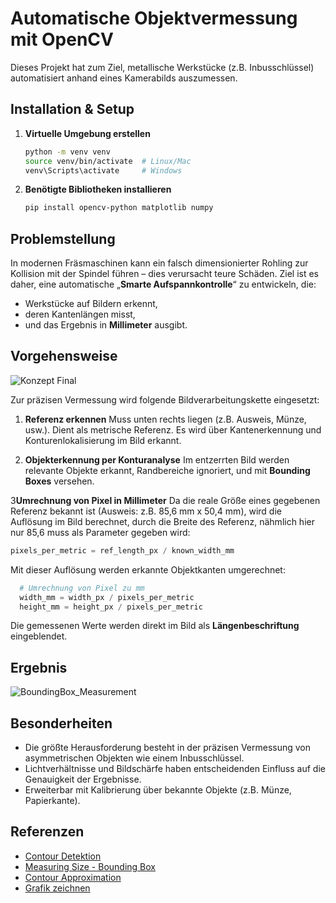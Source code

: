 # Automatische Objektvermessung mit OpenCV

Dieses Projekt hat zum Ziel, metallische Werkstücke (z.B. Inbusschlüssel) automatisiert anhand eines Kamerabilds auszumessen.

## Installation & Setup

1. **Virtuelle Umgebung erstellen**  
   ```bash
   python -m venv venv
   source venv/bin/activate  # Linux/Mac
   venv\Scripts\activate     # Windows
   ```

2. **Benötigte Bibliotheken installieren**
   ```bash
   pip install opencv-python matplotlib numpy
   ```

## Problemstellung

In modernen Fräsmaschinen kann ein falsch dimensionierter Rohling zur Kollision mit der Spindel führen – dies verursacht teure Schäden. Ziel ist es daher, eine automatische „**Smarte Aufspannkontrolle**“ zu entwickeln, die:

- Werkstücke auf Bildern erkennt,
- deren Kantenlängen misst,
- und das Ergebnis in **Millimeter** ausgibt.

## Vorgehensweise
![Konzept Final](https://github.com/user-attachments/assets/d1a2f0a2-9e6f-4fbf-8b79-67523e60bac9)

Zur präzisen Vermessung wird folgende Bildverarbeitungskette eingesetzt:

1. **Referenz erkennen**
   Muss unten rechts liegen (z.B. Ausweis, Münze, usw.). Dient als metrische Referenz. Es wird über Kantenerkennung und Konturenlokalisierung im Bild erkannt.

2. **Objekterkennung per Konturanalyse**
   Im entzerrten Bild werden relevante Objekte erkannt, Randbereiche ignoriert, und mit **Bounding Boxes** versehen.

3**Umrechnung von Pixel in Millimeter**
   Da die reale Größe eines gegebenen Referenz bekannt ist (Ausweis: z.B. 85,6 mm x 50,4 mm), wird die Auflösung im Bild berechnet, durch die Breite des Referenz, nähmlich hier nur 85,6 muss als Parameter gegeben wird:

   ```python
   pixels_per_metric = ref_length_px / known_width_mm
   ```

   Mit dieser Auflösung werden erkannte Objektkanten umgerechnet:

   ```python
     # Umrechnung von Pixel zu mm
     width_mm = width_px / pixels_per_metric
     height_mm = height_px / pixels_per_metric
   ```

   Die gemessenen Werte werden direkt im Bild als **Längenbeschriftung** eingeblendet.

## Ergebnis
![BoundingBox_Measurement](https://github.com/user-attachments/assets/d84ab600-3fc2-49d3-b350-2972f350f674)


## Besonderheiten

- Die größte Herausforderung besteht in der präzisen Vermessung von asymmetrischen Objekten wie einem Inbusschlüssel.
- Lichtverhältnisse und Bildschärfe haben entscheidenden Einfluss auf die Genauigkeit der Ergebnisse.
- Erweiterbar mit Kalibrierung über bekannte Objekte (z.B. Münze, Papierkante).

## Referenzen
- [Contour Detektion](https://learnopencv.com/contour-detection-using-opencv-python-c/)
- [Measuring Size - Bounding Box](https://pyimagesearch.com/2016/03/28/measuring-size-of-objects-in-an-image-with-opencv/)
- [Contour Approximation](https://pyimagesearch.com/2021/10/06/opencv-contour-approximation/)
- [Grafik zeichnen](https://excalidraw.com/)
